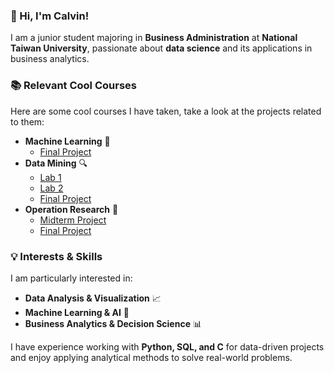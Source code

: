### **👋 Hi, I'm Calvin!**  
I am a junior student majoring in **Business Administration** at **National Taiwan University**, passionate about **data science** and its applications in business analytics.  

### **📚 Relevant Cool Courses**  
Here are some cool courses I have taken, take a look at the projects related to them:  
- **Machine Learning** 🧠
  - [Final Project](https://github.com/yhk1105/HTML_Final)
- **Data Mining** 🔍
  - [Lab 1](https://github.com/yhk1105/DM2024-Lab1-Homework)
  - [Lab 2](https://github.com/yhk1105/DM2024-Lab2-Homework)
  - [Final Project](https://github.com/yhk1105/DM2024_G27_final/tree/main)
- **Operation Research** 🔬
  - [Midterm Project](https://github.com/yhk1105/OR_midterm/tree/main)
  - [Final Project](https://github.com/yhk1105/OR_final)

### **💡 Interests & Skills**  
I am particularly interested in:  
- **Data Analysis & Visualization** 📈  
- **Machine Learning & AI** 🤖  
- **Business Analytics & Decision Science** 📊  

I have experience working with **Python, SQL, and C** for data-driven projects and enjoy applying analytical methods to solve real-world problems.  
